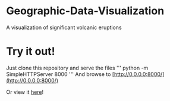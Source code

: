 # Geographic-Data-Visualization
A visualization of significant volcanic eruptions

# Try it out!
Just clone this repository and serve the files
'''
python -m SimpleHTTPServer 8000
'''
And browse to [http://0.0.0.0:8000/](http://0.0.0.0:8000/)

Or view it [here](http://volcaniceruptions.herokuapp.com/)!
